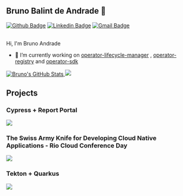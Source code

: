 ## Bruno Balint de Andrade 👋

[![Github Badge](https://img.shields.io/badge/-Github-000?style=flat-square&logo=Github&logoColor=white&link=https://github.com/bandrade)](https://github.com/bandrade)
[![Linkedin Badge](https://img.shields.io/badge/-LinkedIn-blue?style=flat-square&logo=Linkedin&logoColor=white&link=https://www.linkedin.com/in/brunobalintdeandrade/)](https://www.linkedin.com/in/https://www.linkedin.com/in/brunobalintdeandrade/)
[![Gmail Badge](https://img.shields.io/badge/-Gmail-c14438?style=flat-square&logo=Gmail&logoColor=white&link=mailto:bruno.balint@gmail.com)](mailto:bruno.balint@gmail.com)
<br />
<br />

Hi, I'm Bruno Andrade

- 🔭 I’m currently working on [operator-lifecycle-manager](https://github.com/operator-framework/operator-lifecycle-manager) ,  [operator-registry](https://github.com/operator-framework/operator-registry) and [operator-sdk](https://github.com/operator-framework/operator-sdk)


<a href="https://github.com/bandrade/bandrade">
  <img align="center" src="https://github-readme-stats.vercel.app/api?username=bandrade&show_icons=true&line_height=27&count_private=true&title_color=ffffff&text_color=c9cacc&icon_color=2bbc8a&bg_color=1d1f21" alt="Bruno's GitHub Stats" />
</a>

  <img  src ="https://github-readme-stats.vercel.app/api/top-langs/?username=bandrade&layout=compact&hide_border=true&theme=darcula&bg_color=00000000&langs_count=10&hide=jupyter%20notebook,tex,css,php" />

## Projects

### Cypress + Report Portal
<a href="https://github.com/bandrade/report-portal-cloud-conference-day">
  <img align="center" src="https://github-readme-stats.vercel.app/api/pin/?username=bandrade&repo=report-portal-cloud-conference-day&theme=gotham" />
</a>    

### The Swiss Army Knife for Developing Cloud Native Applications - Rio Cloud Conference Day
<a href="https://github.com/bandrade/rio-cloud-conference-day">
  <img align="center" src="https://github-readme-stats.vercel.app/api/pin/?username=bandrade&repo=rio-cloud-conference-day&theme=gotham" />
</a>

### Tekton + Quarkus 
<a href="https://github.com/bandrade/tdc-tekton">
  <img align="center" src="https://github-readme-stats.vercel.app/api/pin/?username=bandrade&repo=tdc-tekton&theme=gotham" />
</a>    


